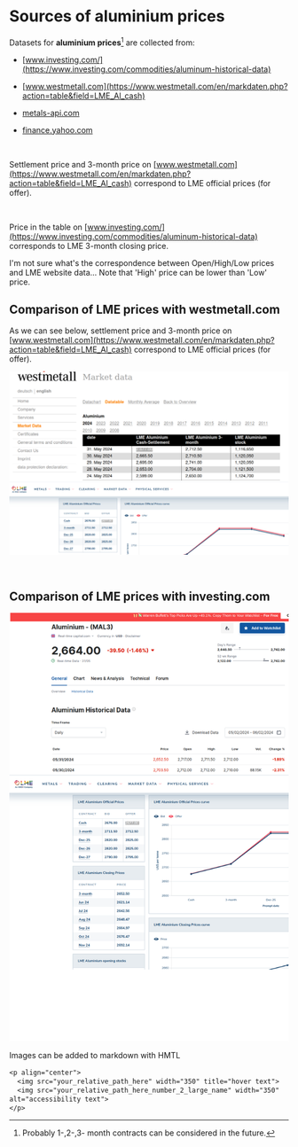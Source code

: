 

# Sources of aluminium prices

Datasets for **aluminium prices**[^1] are collected from:

* [www.investing.com/](https://www.investing.com/commodities/aluminum-historical-data)

* [www.westmetall.com](https://www.westmetall.com/en/markdaten.php?action=table&field=LME_Al_cash)

* [metals-api.com](https://metals-api.com/documentation)

* [finance.yahoo.com](https://finance.yahoo.com)


[^1]: Probably 1-,2-,3- month contracts can be considered in the future.

<br>

Settlement price and 3-month price on [www.westmetall.com](https://www.westmetall.com/en/markdaten.php?action=table&field=LME_Al_cash) correspond to LME official prices (for offer).

<br>

Price in the table on [www.investing.com/](https://www.investing.com/commodities/aluminum-historical-data) corresponds to LME 3-month closing price.

I'm not sure what's the correspondence between Open/High/Low prices and LME website data... Note that 'High' price can be lower than 'Low' price.


## Comparison of LME prices with westmetall.com

As we can see below, settlement price and 3-month price on [www.westmetall.com](https://www.westmetall.com/en/markdaten.php?action=table&field=LME_Al_cash) correspond to LME official prices (for offer).

![westmetall_vs_lme](https://github.com/KKobuszewski/aluminium-prediction/blob/main/readme/LME_vs_Westmetall.png)

<br>

## Comparison of LME prices with investing.com

![investing_vs_lme](https://github.com/KKobuszewski/aluminium-prediction/blob/main/readme/LME_vs_investing.png)


Images can be added to markdown with HMTL
```
<p align="center">
  <img src="your_relative_path_here" width="350" title="hover text">
  <img src="your_relative_path_here_number_2_large_name" width="350" alt="accessibility text">
</p>
```